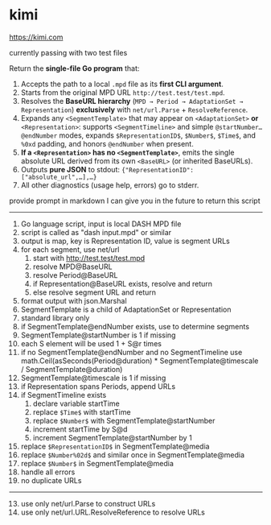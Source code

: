 # kimi

https://kimi.com

currently passing with two test files

Return the **single-file Go program** that:  
1. Accepts the path to a local `.mpd` file as its **first CLI argument**.  
2. Starts from the original MPD URL `http://test.test/test.mpd`.  
3. Resolves the **BaseURL hierarchy** (`MPD → Period → AdaptationSet → Representation`) **exclusively** with `net/url.Parse` + `ResolveReference`.  
4. Expands any `<SegmentTemplate>` that may appear on `<AdaptationSet>` **or** `<Representation>`: supports `<SegmentTimeline>` and simple `@startNumber…@endNumber` modes, expands `$RepresentationID$`, `$Number$`, `$Time$`, and `%0xd` padding, and honors `@endNumber` when present.  
5. **If a `<Representation>` has no `<SegmentTemplate>`**, emits the single absolute URL derived from its own `<BaseURL>` (or inherited BaseURLs).  
6. Outputs **pure JSON** to stdout: `{"RepresentationID":["absolute_url",…],…}`  
7. All other diagnostics (usage help, errors) go to stderr.  

provide prompt in markdown I can give you in the future to return this script

---

1. Go language script, input is local DASH MPD file
2. script is called as "dash input.mpd" or similar
3. output is map, key is Representation ID, value is segment URLs
4. for each segment, use net/url
    1. start with http://test.test/test.mpd
    2. resolve MPD@BaseURL
    3. resolve Period@BaseURL
    4. if Representation@BaseURL exists, resolve and return
    5. else resolve segment URL and return
5. format output with json.Marshal
6. SegmentTemplate is a child of AdaptationSet or Representation
7. standard library only
8. if SegmentTemplate@endNumber exists, use to determine segments
9. SegmentTemplate@startNumber is 1 if missing
10. each S element will be used 1 + S@r times
11. if no SegmentTemplate@endNumber and no SegmentTimeline use
   math.Ceil(asSeconds(Period@duration) * SegmentTemplate@timescale / SegmentTemplate@duration)
12. SegmentTemplate@timescale is 1 if missing
13. if Representation spans Periods, append URLs
14. if SegmentTimeline exists
    1. declare variable startTime
    2. replace `$Time$` with startTime
    3. replace `$Number$` with SegmentTemplate@startNumber
    4. increment startTime by S@d
    5. increment SegmentTemplate@startNumber by 1
15. replace `$RepresentationID$` in SegmentTemplate@media
16. replace `$Number%02d$` and similar once in SegmentTemplate@media
17. replace `$Number$` in SegmentTemplate@media
18. handle all errors
19. no duplicate URLs

---

13. use only net/url.Parse to construct URLs
14. use only net/url.URL.ResolveReference to resolve URLs
